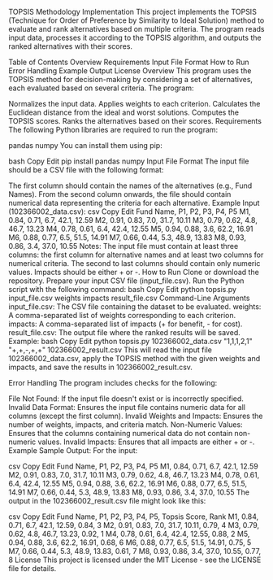 TOPSIS Methodology Implementation
This project implements the TOPSIS (Technique for Order of Preference by Similarity to Ideal Solution) method to evaluate and rank alternatives based on multiple criteria. The program reads input data, processes it according to the TOPSIS algorithm, and outputs the ranked alternatives with their scores.

Table of Contents
Overview
Requirements
Input File Format
How to Run
Error Handling
Example
Output
License
Overview
This program uses the TOPSIS method for decision-making by considering a set of alternatives, each evaluated based on several criteria. The program:

Normalizes the input data.
Applies weights to each criterion.
Calculates the Euclidean distance from the ideal and worst solutions.
Computes the TOPSIS scores.
Ranks the alternatives based on their scores.
Requirements
The following Python libraries are required to run the program:

pandas
numpy
You can install them using pip:

bash
Copy
Edit
pip install pandas numpy
Input File Format
The input file should be a CSV file with the following format:

The first column should contain the names of the alternatives (e.g., Fund Names).
From the second column onwards, the file should contain numerical data representing the criteria for each alternative.
Example Input (102366002_data.csv):
csv
Copy
Edit
Fund Name, P1, P2, P3, P4, P5
M1, 0.84, 0.71, 6.7, 42.1, 12.59
M2, 0.91, 0.83, 7.0, 31.7, 10.11
M3, 0.79, 0.62, 4.8, 46.7, 13.23
M4, 0.78, 0.61, 6.4, 42.4, 12.55
M5, 0.94, 0.88, 3.6, 62.2, 16.91
M6, 0.88, 0.77, 6.5, 51.5, 14.91
M7, 0.66, 0.44, 5.3, 48.9, 13.83
M8, 0.93, 0.86, 3.4, 37.0, 10.55
Notes:
The input file must contain at least three columns: the first column for alternative names and at least two columns for numerical criteria.
The second to last columns should contain only numeric values.
Impacts should be either + or -.
How to Run
Clone or download the repository.
Prepare your input CSV file (input_file.csv).
Run the Python script with the following command:
bash
Copy
Edit
python topsis.py input_file.csv weights impacts result_file.csv
Command-Line Arguments
input_file.csv: The CSV file containing the dataset to be evaluated.
weights: A comma-separated list of weights corresponding to each criterion.
impacts: A comma-separated list of impacts (+ for benefit, - for cost).
result_file.csv: The output file where the ranked results will be saved.
Example:
bash
Copy
Edit
python topsis.py 102366002_data.csv "1,1,1,2,1" "+,+,-,+,+" 102366002_result.csv
This will read the input file 102366002_data.csv, apply the TOPSIS method with the given weights and impacts, and save the results in 102366002_result.csv.

Error Handling
The program includes checks for the following:

File Not Found: If the input file doesn't exist or is incorrectly specified.
Invalid Data Format: Ensures the input file contains numeric data for all columns (except the first column).
Invalid Weights and Impacts: Ensures the number of weights, impacts, and criteria match.
Non-Numeric Values: Ensures that the columns containing numerical data do not contain non-numeric values.
Invalid Impacts: Ensures that all impacts are either + or -.
Example
Sample Output:
For the input:

csv
Copy
Edit
Fund Name, P1, P2, P3, P4, P5
M1, 0.84, 0.71, 6.7, 42.1, 12.59
M2, 0.91, 0.83, 7.0, 31.7, 10.11
M3, 0.79, 0.62, 4.8, 46.7, 13.23
M4, 0.78, 0.61, 6.4, 42.4, 12.55
M5, 0.94, 0.88, 3.6, 62.2, 16.91
M6, 0.88, 0.77, 6.5, 51.5, 14.91
M7, 0.66, 0.44, 5.3, 48.9, 13.83
M8, 0.93, 0.86, 3.4, 37.0, 10.55
The output in the 102366002_result.csv file might look like this:

csv
Copy
Edit
Fund Name, P1, P2, P3, P4, P5, Topsis Score, Rank
M1, 0.84, 0.71, 6.7, 42.1, 12.59, 0.84, 3
M2, 0.91, 0.83, 7.0, 31.7, 10.11, 0.79, 4
M3, 0.79, 0.62, 4.8, 46.7, 13.23, 0.92, 1
M4, 0.78, 0.61, 6.4, 42.4, 12.55, 0.88, 2
M5, 0.94, 0.88, 3.6, 62.2, 16.91, 0.68, 6
M6, 0.88, 0.77, 6.5, 51.5, 14.91, 0.75, 5
M7, 0.66, 0.44, 5.3, 48.9, 13.83, 0.61, 7
M8, 0.93, 0.86, 3.4, 37.0, 10.55, 0.77, 8
License
This project is licensed under the MIT License - see the LICENSE file for details.
